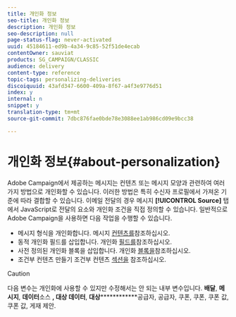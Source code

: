 ```yaml
---
title: 개인화 정보
seo-title: 개인화 정보
description: 개인화 정보
seo-description: null
page-status-flag: never-activated
uuid: 45184611-ed9b-4a34-9c85-52f51de4ecab
contentOwner: sauviat
products: SG_CAMPAIGN/CLASSIC
audience: delivery
content-type: reference
topic-tags: personalizing-deliveries
discoiquuid: 43afd347-6600-409a-8f67-a4f3e9776d51
index: y
internal: n
snippet: y
translation-type: tm+mt
source-git-commit: 7dbc876fae0bde78e3088ee1ab986cd09e9bcc38

---
```



# 개인화 정보{#about-personalization}

Adobe Campaign에서 제공하는 메시지는 컨텐츠 또는 메시지 모양과 관련하여 여러 가지 방법으로 개인화할 수 있습니다. 이러한 방법은 특히 수신자 프로필에서 가져온 기준에 따라 결합할 수 있습니다. 이메일 전달의 경우 메시지 **[!UICONTROL Source]** 탭에서 JavaScript로 전달의 요소와 개인화 조건을 직접 정의할 수 있습니다. 일반적으로 Adobe Campaign을 사용하면 다음 작업을 수행할 수 있습니다.

* 메시지 형식을 개인화합니다. 메시지 [컨텐츠를](../../delivery/using/defining-the-email-content.md#message-content)참조하십시오.
* 동적 개인화 필드를 삽입합니다. 개인화 [필드를](../../delivery/using/personalization-fields.md)참조하십시오.
* 사전 정의된 개인화 블록을 삽입합니다. 개인화 [블록을](../../delivery/using/personalization-blocks.md)참조하십시오.
* 조건부 컨텐츠 만들기 조건부 컨텐츠 [섹션을](../../delivery/using/conditional-content.md) 참조하십시오.

>[!CAUTION]
>
>다음 변수는 개인화에 사용할 수 있지만 수정해서는 안 되는 내부 변수입니다. **배달**, **메시지**, **데이터**&#x200B;소스 **, 대상 데이터**, **대상**************&#x200B;공급자, 공급자, 쿠폰, 쿠폰, 쿠폰 값, 쿠폰 값, 게재 제안.
